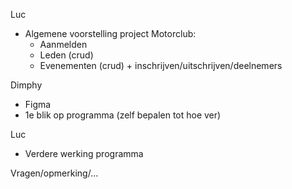 
Luc
- Algemene voorstelling project Motorclub:
  - Aanmelden
  - Leden (crud)
  - Evenementen (crud) + inschrijven/uitschrijven/deelnemers 

Dimphy
- Figma
- 1e blik op programma (zelf bepalen tot hoe ver)

Luc
- Verdere werking programma

Vragen/opmerking/...




